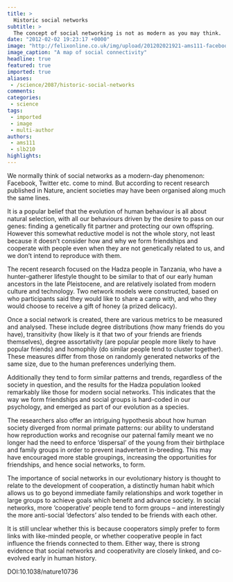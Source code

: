 ```yaml
---
title: >
  Historic social networks
subtitle: >
  The concept of social networking is not as modern as you may think.
date: "2012-02-02 19:23:17 +0000"
image: "http://felixonline.co.uk/img/upload/201202021921-ams111-facebook.jpg"
image_caption: "A map of social connectivity"
headline: true
featured: true
imported: true
aliases:
 - /science/2087/historic-social-networks
comments:
categories:
 - science
tags:
 - imported
 - image
 - multi-author
authors:
 - ams111
 - slb210
highlights:
---
```


We normally think of social networks as a modern-day phenomenon: Facebook, Twitter etc. come to mind. But according to recent research published in Nature, ancient societies may have been organised along much the same lines.

It is a popular belief that the evolution of human behaviour is all about natural selection, with all our behaviours driven by the desire to pass on our genes: finding a genetically fit partner and protecting our own offspring. However this somewhat reductive model is not the whole story, not least because it doesn’t consider how and why we form friendships and cooperate with people even when they are not genetically related to us, and we don’t intend to reproduce with them.

The recent research focused on the Hadza people in Tanzania, who have a hunter-gatherer lifestyle thought to be similar to that of our early human ancestors in the late Pleistocene, and are relatively isolated from modern culture and technology. Two network models were constructed, based on who participants said they would like to share a camp with, and who they would choose to receive a gift of honey (a prized delicacy).

Once a social network is created, there are various metrics to be measured and analysed. These include degree distributions (how many friends do you have), transitivity (how likely is it that two of your friends are friends themselves), degree assortativity (are popular people more likely to have popular friends) and homophily (do similar people tend to cluster together). These measures differ from those on randomly generated networks of the same size, due to the human preferences underlying them.

Additionally they tend to form similar patterns and trends, regardless of the society in question, and the results for the Hadza population looked remarkably like those for modern social networks. This indicates that the way we form friendships and social groups is hard-coded in our psychology, and emerged as part of our evolution as a species.

The researchers also offer an intriguing hypothesis about how human society diverged from normal primate patterns: our ability to understand how reproduction works and recognise our paternal family meant we no longer had the need to enforce ‘dispersal’ of the young from their birthplace and family groups in order to prevent inadvertent in-breeding. This may have encouraged more stable groupings, increasing the opportunities for friendships, and hence social networks, to form.

The importance of social networks in our evolutionary history is thought to relate to the development of cooperation, a distinctly human habit which allows us to go beyond immediate family relationships and work together in large groups to achieve goals which benefit and advance society. In social networks, more ‘cooperative’ people tend to form groups – and interestingly the more anti-social ‘defectors’ also tended to be friends with each other.

It is still unclear whether this is because cooperators simply prefer to form links with like-minded people, or whether cooperative people in fact influence the friends connected to them. Either way, there is strong evidence that social networks and cooperativity are closely linked, and co-evolved early in human history.

DOI:10.1038/nature10736
